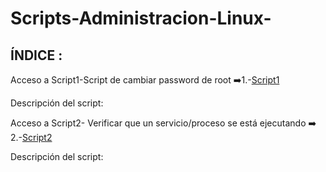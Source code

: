 # Scripts-Administracion-Linux-

## ÍNDICE :
Acceso a Script1-Script de cambiar password de root
➡️1.-[Script1](https://github.com/Moisesmart/wget/blob/main/1.-Introducción.md)

Descripción del script:

 Acceso a Script2- Verificar que un servicio/proceso se está ejecutando ➡️
 2.-[Script2](https://github.com/Moisesmart/Scripts-Administracion-Linux-/blob/main/Ejecucionproceso)

Descripción del script:
